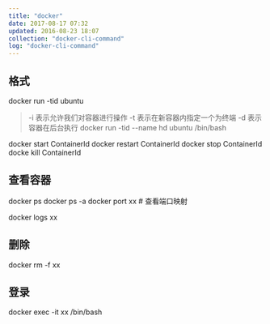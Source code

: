 ```yaml
---
title: "docker"
date: 2017-08-17 07:32
updated: 2016-08-23 18:07
collection: "docker-cli-command"
log: "docker-cli-command"
---
```



## 格式 ##

docker run -tid ubuntu
> -i 表示允许我们对容器进行操作 -t 表示在新容器内指定一个为终端 -d 表示容器在后台执行 
docker run -tid --name hd ubuntu /bin/bash

docker start ContainerId
docker restart ContainerId
docker stop ContainerId
docke kill ContainerId

## 查看容器 ##
docker ps 
docker ps -a
docker port xx # 查看端口映射

docker logs xx

## 删除 ##
docker rm -f xx

## 登录 ##
docker exec -it xx /bin/bash 

